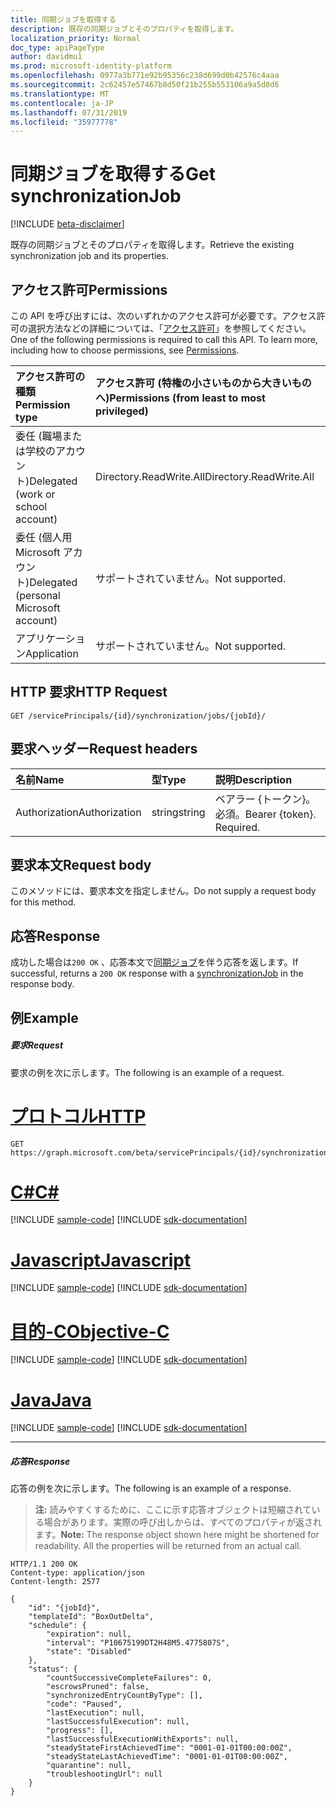 ```yaml
---
title: 同期ジョブを取得する
description: 既存の同期ジョブとそのプロパティを取得します。
localization_priority: Normal
doc_type: apiPageType
author: davidmu1
ms.prod: microsoft-identity-platform
ms.openlocfilehash: 0977a3b771e92b95356c238d699d0b42576c4aaa
ms.sourcegitcommit: 2c62457e57467b8d50f21b255b553106a9a5d8d6
ms.translationtype: MT
ms.contentlocale: ja-JP
ms.lasthandoff: 07/31/2019
ms.locfileid: "35977778"
---
```

# <a name="get-synchronizationjob"></a><span data-ttu-id="1c398-103">同期ジョブを取得する</span><span class="sxs-lookup"><span data-stu-id="1c398-103">Get synchronizationJob</span></span>

[!INCLUDE [beta-disclaimer](../../includes/beta-disclaimer.md)]

<span data-ttu-id="1c398-104">既存の同期ジョブとそのプロパティを取得します。</span><span class="sxs-lookup"><span data-stu-id="1c398-104">Retrieve the existing synchronization job and its properties.</span></span>

## <a name="permissions"></a><span data-ttu-id="1c398-105">アクセス許可</span><span class="sxs-lookup"><span data-stu-id="1c398-105">Permissions</span></span>
<span data-ttu-id="1c398-p101">この API を呼び出すには、次のいずれかのアクセス許可が必要です。アクセス許可の選択方法などの詳細については、「[アクセス許可](/graph/permissions-reference)」を参照してください。</span><span class="sxs-lookup"><span data-stu-id="1c398-p101">One of the following permissions is required to call this API. To learn more, including how to choose permissions, see [Permissions](/graph/permissions-reference).</span></span>

|<span data-ttu-id="1c398-108">アクセス許可の種類</span><span class="sxs-lookup"><span data-stu-id="1c398-108">Permission type</span></span>                        | <span data-ttu-id="1c398-109">アクセス許可 (特権の小さいものから大きいものへ)</span><span class="sxs-lookup"><span data-stu-id="1c398-109">Permissions (from least to most privileged)</span></span>              |
|:--------------------------------------|:---------------------------------------------------------|
|<span data-ttu-id="1c398-110">委任 (職場または学校のアカウント)</span><span class="sxs-lookup"><span data-stu-id="1c398-110">Delegated (work or school account)</span></span>     |<span data-ttu-id="1c398-111">Directory.ReadWrite.All</span><span class="sxs-lookup"><span data-stu-id="1c398-111">Directory.ReadWrite.All</span></span>  |
|<span data-ttu-id="1c398-112">委任 (個人用 Microsoft アカウント)</span><span class="sxs-lookup"><span data-stu-id="1c398-112">Delegated (personal Microsoft account)</span></span> |<span data-ttu-id="1c398-113">サポートされていません。</span><span class="sxs-lookup"><span data-stu-id="1c398-113">Not supported.</span></span>  |
|<span data-ttu-id="1c398-114">アプリケーション</span><span class="sxs-lookup"><span data-stu-id="1c398-114">Application</span></span>                            |<span data-ttu-id="1c398-115">サポートされていません。</span><span class="sxs-lookup"><span data-stu-id="1c398-115">Not supported.</span></span> | 

## <a name="http-request"></a><span data-ttu-id="1c398-116">HTTP 要求</span><span class="sxs-lookup"><span data-stu-id="1c398-116">HTTP Request</span></span>
<!-- { "blockType": "ignored" } -->
```http
GET /servicePrincipals/{id}/synchronization/jobs/{jobId}/
```

## <a name="request-headers"></a><span data-ttu-id="1c398-117">要求ヘッダー</span><span class="sxs-lookup"><span data-stu-id="1c398-117">Request headers</span></span>

| <span data-ttu-id="1c398-118">名前</span><span class="sxs-lookup"><span data-stu-id="1c398-118">Name</span></span>           | <span data-ttu-id="1c398-119">型</span><span class="sxs-lookup"><span data-stu-id="1c398-119">Type</span></span>    | <span data-ttu-id="1c398-120">説明</span><span class="sxs-lookup"><span data-stu-id="1c398-120">Description</span></span>|
|:---------------|:--------|:-----------|
| <span data-ttu-id="1c398-121">Authorization</span><span class="sxs-lookup"><span data-stu-id="1c398-121">Authorization</span></span>  | <span data-ttu-id="1c398-122">string</span><span class="sxs-lookup"><span data-stu-id="1c398-122">string</span></span>  | <span data-ttu-id="1c398-p102">ベアラー {トークン}。必須。</span><span class="sxs-lookup"><span data-stu-id="1c398-p102">Bearer {token}. Required.</span></span> |

## <a name="request-body"></a><span data-ttu-id="1c398-125">要求本文</span><span class="sxs-lookup"><span data-stu-id="1c398-125">Request body</span></span>

<span data-ttu-id="1c398-126">このメソッドには、要求本文を指定しません。</span><span class="sxs-lookup"><span data-stu-id="1c398-126">Do not supply a request body for this method.</span></span>

## <a name="response"></a><span data-ttu-id="1c398-127">応答</span><span class="sxs-lookup"><span data-stu-id="1c398-127">Response</span></span>

<span data-ttu-id="1c398-128">成功した場合は`200 OK` 、応答本文で[同期ジョブ](../resources/synchronization-synchronizationjob.md)を伴う応答を返します。</span><span class="sxs-lookup"><span data-stu-id="1c398-128">If successful, returns a `200 OK` response with a [synchronizationJob](../resources/synchronization-synchronizationjob.md) in the response body.</span></span>

## <a name="example"></a><span data-ttu-id="1c398-129">例</span><span class="sxs-lookup"><span data-stu-id="1c398-129">Example</span></span>

##### <a name="request"></a><span data-ttu-id="1c398-130">要求</span><span class="sxs-lookup"><span data-stu-id="1c398-130">Request</span></span>
<span data-ttu-id="1c398-131">要求の例を次に示します。</span><span class="sxs-lookup"><span data-stu-id="1c398-131">The following is an example of a request.</span></span>

# <a name="httptabhttp"></a>[<span data-ttu-id="1c398-132">プロトコル</span><span class="sxs-lookup"><span data-stu-id="1c398-132">HTTP</span></span>](#tab/http)
<!-- {
  "blockType": "request",
  "name": "get_synchronizationjob"
}-->
```http
GET https://graph.microsoft.com/beta/servicePrincipals/{id}/synchronization/jobs/{jobId}/
```
# <a name="ctabcsharp"></a>[<span data-ttu-id="1c398-133">C#</span><span class="sxs-lookup"><span data-stu-id="1c398-133">C#</span></span>](#tab/csharp)
[!INCLUDE [sample-code](../includes/snippets/csharp/get-synchronizationjob-csharp-snippets.md)]
[!INCLUDE [sdk-documentation](../includes/snippets/snippets-sdk-documentation-link.md)]

# <a name="javascripttabjavascript"></a>[<span data-ttu-id="1c398-134">Javascript</span><span class="sxs-lookup"><span data-stu-id="1c398-134">Javascript</span></span>](#tab/javascript)
[!INCLUDE [sample-code](../includes/snippets/javascript/get-synchronizationjob-javascript-snippets.md)]
[!INCLUDE [sdk-documentation](../includes/snippets/snippets-sdk-documentation-link.md)]

# <a name="objective-ctabobjc"></a>[<span data-ttu-id="1c398-135">目的-C</span><span class="sxs-lookup"><span data-stu-id="1c398-135">Objective-C</span></span>](#tab/objc)
[!INCLUDE [sample-code](../includes/snippets/objc/get-synchronizationjob-objc-snippets.md)]
[!INCLUDE [sdk-documentation](../includes/snippets/snippets-sdk-documentation-link.md)]

# <a name="javatabjava"></a>[<span data-ttu-id="1c398-136">Java</span><span class="sxs-lookup"><span data-stu-id="1c398-136">Java</span></span>](#tab/java)
[!INCLUDE [sample-code](../includes/snippets/java/get-synchronizationjob-java-snippets.md)]
[!INCLUDE [sdk-documentation](../includes/snippets/snippets-sdk-documentation-link.md)]

---


##### <a name="response"></a><span data-ttu-id="1c398-137">応答</span><span class="sxs-lookup"><span data-stu-id="1c398-137">Response</span></span>
<span data-ttu-id="1c398-138">応答の例を次に示します。</span><span class="sxs-lookup"><span data-stu-id="1c398-138">The following is an example of a response.</span></span> 

><span data-ttu-id="1c398-p103">**注:** 読みやすくするために、ここに示す応答オブジェクトは短縮されている場合があります。実際の呼び出しからは、すべてのプロパティが返されます。</span><span class="sxs-lookup"><span data-stu-id="1c398-p103">**Note:** The response object shown here might be shortened for readability. All the properties will be returned from an actual call.</span></span>

<!-- {
  "blockType": "response",
  "truncated": true,
  "@odata.type": "microsoft.graph.synchronizationJob"
} -->
```http
HTTP/1.1 200 OK
Content-type: application/json
Content-length: 2577

{
    "id": "{jobId}",
    "templateId": "BoxOutDelta",
    "schedule": {
        "expiration": null,
        "interval": "P10675199DT2H48M5.4775807S",
        "state": "Disabled"
    },
    "status": {
        "countSuccessiveCompleteFailures": 0,
        "escrowsPruned": false,
        "synchronizedEntryCountByType": [],
        "code": "Paused",
        "lastExecution": null,
        "lastSuccessfulExecution": null,
        "progress": [],
        "lastSuccessfulExecutionWithExports": null,
        "steadyStateFirstAchievedTime": "0001-01-01T00:00:00Z",
        "steadyStateLastAchievedTime": "0001-01-01T00:00:00Z",
        "quarantine": null,
        "troubleshootingUrl": null
    }
}
```

<!-- uuid: 8fcb5dbc-d5aa-4681-8e31-b001d5168d79
2015-10-25 14:57:30 UTC -->
<!--
{
  "type": "#page.annotation",
  "description": "Get synchronizationJob",
  "keywords": "",
  "section": "documentation",
  "tocPath": "",
  "suppressions": [
  ]
}
-->
